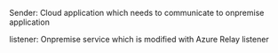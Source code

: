 Sender: Cloud application which needs to communicate to onpremise application

listener: Onpremise service which is modified with Azure Relay listener
